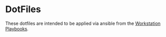 # DotFiles

These dotfiles are intended to be applied via ansible from the [Workstation Playbooks](https://github.com/dotCipher/workstation-playbooks).
